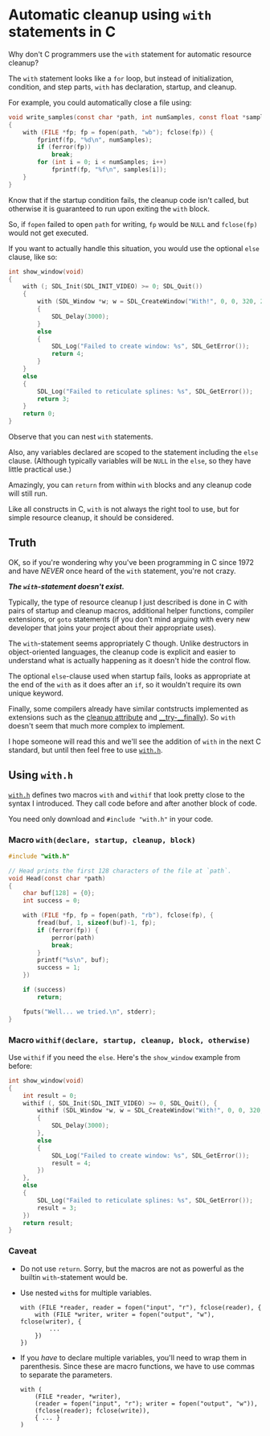 Automatic cleanup using `with` statements in C
==============================================

Why don't C programmers use the `with` statement for automatic resource cleanup?

The `with` statement looks like a `for` loop, but instead of initialization,
condition, and step parts, `with` has declaration, startup, and cleanup.

For example, you could automatically close a file using:

```c
void write_samples(const char *path, int numSamples, const float *samples)
{
    with (FILE *fp; fp = fopen(path, "wb"); fclose(fp)) {
        fprintf(fp, "%d\n", numSamples);
        if (ferror(fp))
            break;
        for (int i = 0; i < numSamples; i++)
            fprintf(fp, "%f\n", samples[i]);
    }
}
```

Know that if the startup condition fails, the cleanup code isn't called,
but otherwise it is guaranteed to run upon exiting the `with` block.

So, if `fopen` failed to open `path` for writing, `fp` would be `NULL` and
`fclose(fp)` would not get executed.

If you want to actually handle this situation, you would use the optional
`else` clause, like so:

```c
int show_window(void)
{
    with (; SDL_Init(SDL_INIT_VIDEO) >= 0; SDL_Quit())
    {
        with (SDL_Window *w; w = SDL_CreateWindow("With!", 0, 0, 320, 240, NULL); SDL_DestroyWindow(w))
        {
            SDL_Delay(3000);
        }
        else
        {
            SDL_Log("Failed to create window: %s", SDL_GetError());
            return 4;
        }
    }
    else
    {
        SDL_Log("Failed to reticulate splines: %s", SDL_GetError());
        return 3;
    }
    return 0;
}
```

Observe that you can nest `with` statements.

Also, any variables declared are scoped to the statement including the
`else` clause. (Although typically variables will be `NULL` in the `else`,
so they have little practical use.)

Amazingly, you can `return` from within `with` blocks and any cleanup code
will still run.

Like all constructs in C, `with` is not always the right tool to use, but for
simple resource cleanup, it should be considered.

## Truth

OK, so if you're wondering why you've been programming in C since 1972 and
have _NEVER_ once heard of the `with` statement, you're not crazy.

_**The `with`-statement doesn't exist.**_

Typically, the type of resource cleanup I just described is done in C with
pairs of startup and cleanup macros, additional helper functions,
compiler extensions, or `goto` statements (if you don't mind arguing with
every new developer that joins your project about their appropriate uses).

The `with`-statement seems appropriately C though.
Unlike destructors in object-oriented languages, the cleanup code is explicit
and easier to understand what is actually happening as it doesn't hide the
control flow.

The optional `else`-clause used when startup fails, looks as appropriate at the
end of the `with` as it does after an `if`, so it wouldn't require its own
unique keyword.

Finally, some compilers already have similar contstructs implemented as
extensions such as the
[cleanup attribute](https://en.wikipedia.org/wiki/Resource_acquisition_is_initialization#Clang_and_GCC_%22cleanup%22_extension_for_C)
and
[__try-__finally](https://docs.microsoft.com/en-us/cpp/cpp/try-finally-statement?view=vs-2019)).
So `with` doesn't seem that much more complex to implement.

I hope someone will read this and we'll see the addition of `with` in the next
C standard, but until then feel free to use [`with.h`](with.h).

## Using `with.h`

[`with.h`](with.h) defines two macros `with` and `withif` that look pretty
close to the syntax I introduced.
They call code before and after another block of code.

You need only download and `#include "with.h"` in your code.

### Macro `with(declare, startup, cleanup, block)`

```c
#include "with.h"

// Head prints the first 128 characters of the file at `path`.
void Head(const char *path)
{
    char buf[128] = {0};
    int success = 0;

    with (FILE *fp, fp = fopen(path, "rb"), fclose(fp), {
        fread(buf, 1, sizeof(buf)-1, fp);
        if (ferror(fp)) {
            perror(path)
            break;
        }
        printf("%s\n", buf);
        success = 1;
    })

    if (success)
        return;

    fputs("Well... we tried.\n", stderr);
}
```

### Macro `withif(declare, startup, cleanup, block, otherwise)`

Use `withif` if you need the `else`.
Here's the `show_window` example from before:

```c
int show_window(void)
{
    int result = 0;
    withif (, SDL_Init(SDL_INIT_VIDEO) >= 0, SDL_Quit(), {
        withif (SDL_Window *w, w = SDL_CreateWindow("With!", 0, 0, 320, 240, NULL), SDL_DestroyWindow(w),
        {
            SDL_Delay(3000);
        },
        else
        {
            SDL_Log("Failed to create window: %s", SDL_GetError());
            result = 4;
        })
    },
    else
    {
        SDL_Log("Failed to reticulate splines: %s", SDL_GetError());
        result = 3;
    })
    return result;
}
```

### Caveat

* Do not use `return`. Sorry, but the macros are not as powerful as the builtin
`with`-statement would be.

* Use nested `with`s for multiple variables.
    ```
    with (FILE *reader, reader = fopen("input", "r"), fclose(reader), {
        with (FILE *writer, writer = fopen("output", "w"), fclose(writer), {
            ...
        })
    })
    ```

* If you *have* to declare multiple variables, you'll need to wrap them in
  parenthesis.
  Since these are macro functions, we have to use commas to separate the
  parameters.
  ```
  with (
      (FILE *reader, *writer),
      (reader = fopen("input", "r"); writer = fopen("output", "w")),
      (fclose(reader); fclose(write)),
      { ... }
  )
  ```

